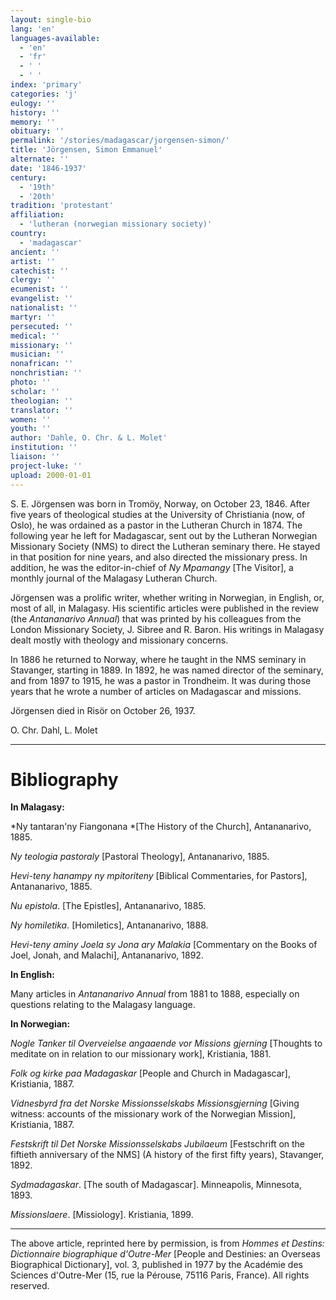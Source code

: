 ```yaml
---
layout: single-bio
lang: 'en'
languages-available:
  - 'en'
  - 'fr'
  - ' '
  - ' '
index: 'primary'
categories: 'j'
eulogy: ''
history: ''
memory: ''
obituary: ''
permalink: '/stories/madagascar/jorgensen-simon/'
title: 'Jörgensen, Simon Emmanuel'
alternate: ''
date: '1846-1937'
century:
  - '19th'
  - '20th'
tradition: 'protestant'
affiliation:
  - 'lutheran (norwegian missionary society)'
country:
  - 'madagascar'
ancient: ''
artist: ''
catechist: ''
clergy: ''
ecumenist: ''
evangelist: ''
nationalist: ''
martyr: ''
persecuted: ''
medical: ''
missionary: ''
musician: ''
nonafrican: ''
nonchristian: ''
photo: ''
scholar: ''
theologian: ''
translator: ''
women: ''
youth: ''
author: 'Dahle, O. Chr. & L. Molet'
institution: ''
liaison: ''
project-luke: ''
upload: 2000-01-01
---
```



S. E. Jörgensen was born in Tromöy, Norway, on October 23, 1846. After five years of theological studies at the University of Christiania (now, of Oslo), he was ordained as a pastor in the Lutheran Church in 1874. The following year he left for Madagascar, sent out by the Lutheran Norwegian Missionary Society (NMS) to direct the Lutheran seminary there. He stayed in that position for nine years, and also directed the missionary press. In addition, he was the editor-in-chief of *Ny Mpamangy* [The Visitor], a monthly journal of the Malagasy Lutheran Church.

Jörgensen was a prolific writer, whether writing in Norwegian, in English, or, most of all, in Malagasy. His scientific articles were published in the review (the *Antananarivo Annual*) that was printed by his colleagues from the London Missionary Society, J. Sibree and R. Baron. His writings in Malagasy dealt mostly with theology and missionary concerns.

In 1886 he returned to Norway, where he taught in the NMS seminary in Stavanger, starting in 1889. In 1892, he was named director of the seminary, and from 1897 to 1915, he was a pastor in Trondheim. It was during those years that he wrote a number of articles on Madagascar and missions.

Jörgensen died in Risör on October 26, 1937.

O. Chr. Dahl, L. Molet

---

# Bibliography

**In Malagasy:**

*Ny tantaran'ny Fiangonana *[The History of the Church], Antananarivo, 1885.

*Ny teologia pastoraly* [Pastoral Theology], Antananarivo, 1885.

*Hevi-teny hanampy ny mpitoriteny* [Biblical Commentaries, for Pastors], Antananarivo, 1885.

*Nu epistola*. [The Epistles], Antananarivo, 1885.

*Ny homiletika*. [Homiletics], Antananarivo, 1888.

*Hevi-teny aminy Joela sy Jona ary Malakia* [Commentary on the Books of Joel, Jonah, and Malachi], Antananarivo, 1892.

**In English:**

Many articles in *Antananarivo Annual* from 1881 to 1888, especially on questions relating to the Malagasy language.

**In Norwegian:**

*Nogle Tanker til Overveielse angaaende vor Missions gjerning* [Thoughts to meditate on in relation to our missionary work], Kristiania, 1881.

*Folk og kirke paa Madagaskar* [People and Church in Madagascar], Kristiania, 1887.

*Vidnesbyrd fra det Norske Missionsselskabs Missionsgjerning* [Giving witness: accounts of the missionary work of the Norwegian Mission], Kristiania, 1887.

*Festskrift til Det Norske Missionsselskabs Jubilaeum* [Festschrift on the fiftieth anniversary of the NMS] (A history of the first fifty years), Stavanger, 1892.

*Sydmadagaskar*. [The south of Madagascar]. Minneapolis, Minnesota, 1893.

*Missionslaere*. [Missiology]. Kristiania, 1899.

---

The above article, reprinted here by permission, is from *Hommes et Destins: Dictionnaire biographique d'Outre-Mer* [People and Destinies: an Overseas Biographical Dictionary], vol. 3, published in 1977 by the Académie des Sciences d'Outre-Mer (15, rue la Pérouse, 75116 Paris, France). All rights reserved.